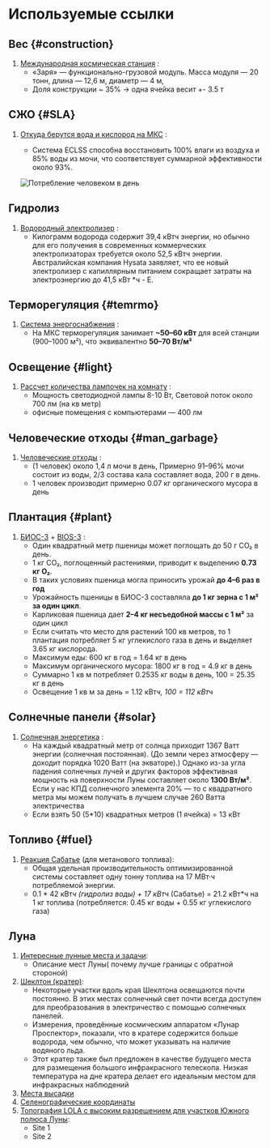 # Используемые ссылки

## Вес {#construction}

1. [Международная космическая станция](https://ru.wikipedia.org/wiki/%D0%9C%D0%B5%D0%B6%D0%B4%D1%83%D0%BD%D0%B0%D1%80%D0%BE%D0%B4%D0%BD%D0%B0%D1%8F_%D0%BA%D0%BE%D1%81%D0%BC%D0%B8%D1%87%D0%B5%D1%81%D0%BA%D0%B0%D1%8F_%D1%81%D1%82%D0%B0%D0%BD%D1%86%D0%B8%D1%8F) :
    - «Заря» — функционально-грузовой модуль. Масса модуля — 20 тонн, длина — 12,6 м, диаметр — 4 м,
    - Доля конструкции ~ 35% → одна ячейка весит +- 3.5 т

## СЖО {#SLA}

1. [Откуда берутся вода и кислород на МКС](https://habr.com/ru/articles/401893/) :
    - Система ECLSS способна восстановить 100% влаги из воздуха и 85% воды из мочи, что соответствует суммарной эффективности около 93%.
    
    ![Потребление человеком в день](/pages/img/image.png)
    
## Гидролиз

1. [Водородный электролизер](https://newatlas.com/energy/hysata-efficient-hydrogen-electrolysis/) :
    - Килограмм водорода содержит 39,4 кВтч энергии, но обычно для его получения в современных коммерческих электролизаторах требуется около 52,5 кВтч энергии. Австралийская компания Hysata заявляет, что ее новый электролизер с капиллярным питанием сокращает затраты на электроэнергию до 41,5 кВт *ч - E.

## Терморегуляция {#temrmo}

1. [Система энергоснабжения](https://www.energia.ru/ktt/archive/2015/02-2015/02-05.pdf) :
    - На МКС терморегуляция занимает **~50–60 кВт** для всей станции (900–1000 м²), что эквивалентно **50–70 Вт/м²**

## Освещение {#light}

1. [Рассчет количества лампочек на комнату](https://znaet.petrovich.ru/remont/osveshchenie/svetodiodnye-lampy/instruktsiya/kak-rasschitat-kolichestvo-lampochek-na-komnatu/) :
    - Мощность светодиодной лампы 8-10 Вт, Световой поток около 700 лм (на кв метр)
    - офисные помещения с компьютерами — 400 лм

## Человеческие отходы {#man_garbage}

1. [Человеческие отходы](https://en.wikipedia.org/wiki/Human_waste) :
    - (1 человек) около 1,4 л мочи в день, Примерно 91–96% мочи состоит из воды, 2/3 состава кала составляет вода, 200 г в день.
    - 1 человек производит примерно 0.07 кг органического мусора в день

## Плантация {#plant}

1. [БИОС-3](https://ru.wikipedia.org/wiki/%D0%91%D0%98%D0%9E%D0%A1-3) + [BIOS-3](https://en.wikipedia.org/wiki/BIOS-3) :
    - Один квадратный метр пшеницы может поглощать до 50 г CO₂ в день.
    - 1 кг CO₂, поглощенный растениями, приводит к выделению **0.73 кг O₂**.
    - В таких условиях пшеница могла приносить урожай **до 4–6 раз в год**
    - Урожайность пшеницы в БИОС-3 составляла **до 1 кг зерна с 1 м² за один цикл**.
    - Карликовая пшеница дает **2–4 кг несъедобной массы с 1 м²** за один цикл
    - Если считать что место для растений 100 кв метров, то 1 плантация потребляет 5 кг углекислого газа в день и выделяет 3.65 кг кислорода.
    - Максимум еды: 600 кг в год = 1.64 кг в день
    - Максимум органического мусора: 1800 кг в год = 4.9 кг в день
    - Суммарно 1 кв м потребляет 0.2535 кг воды в день, 100 = 25.35 кг в день
    - Освещение 1 кв м за день = 1.12 кВт*ч, 100 = 112 кВт*ч

## Солнечные панели {#solar}

1. [Солнечная энергетика](https://habr.com/ru/articles/158875/) :
    - На каждый квадратный метр от солнца приходит 1367 Ватт энергии (солнечная постоянная). (До земли через атмосферу — доходит порядка 1020 Ватт (на экваторе).)
     Однако из-за угла падения солнечных лучей и других факторов эффективная мощность на поверхности Луны составляет около **1300 Вт/м²**. Если у нас КПД солнечного элемента 20% — то с квадратного метра мы можем получать в лучшем случае 260 Ватта электричества
    - Если взять 50 (5*10) квадратных метров (1 ячейка) = 13 кВт

## Топливо {#fuel}

1. [Реакция Сабатье](https://en.wikipedia.org/wiki/Sabatier_reaction) (для метанового топлива):
    - Общая удельная производительность оптимизированной системы составляет одну тонну топлива на 17 МВт·ч потребляемой энергии.
    - 0.1 * 42 кВт*ч (гидролиз воды) + 17 кВт*ч (Сабатье) = 21.2 кВт*ч на 1 кг топлива (потребляется: 0.45 кг воды + 0.55 кг углекислого газа)

## Луна

1. [Интересные лунные места и задачи](https://habr.com/ru/articles/381055/):
    - Описание мест Луны( почему лучше границы с обратной стороной)
2. [Шеклтон (кратер)](https://en.wikipedia.org/wiki/Shackleton_(crater)):
    - Некоторые участки вдоль края Шеклтона освещаются почти постоянно. В этих местах солнечный свет почти всегда доступен для преобразования в электричество с помощью солнечных панелей.
    - Измерения, проведённые космическим аппаратом «Лунар Проспектор», показали, что в кратере содержится больше водорода, чем обычно, что может указывать на наличие водяного льда.
    - Этот кратер также был предложен в качестве будущего места для размещения большого инфракрасного телескопа. Низкая температура на дне кратера делает его идеальным местом для инфракрасных наблюдений
3. [Места высадки](https://habr.com/ru/news/683736/)
4. [Селенографические координаты](https://ru.wikipedia.org/wiki/Селенографические_координаты)
5. [Топография LOLA с высоким разрешением для участков Южного полюса Луны](https://pgda.gsfc.nasa.gov/products/78):
    - Site 1
    - Site 2